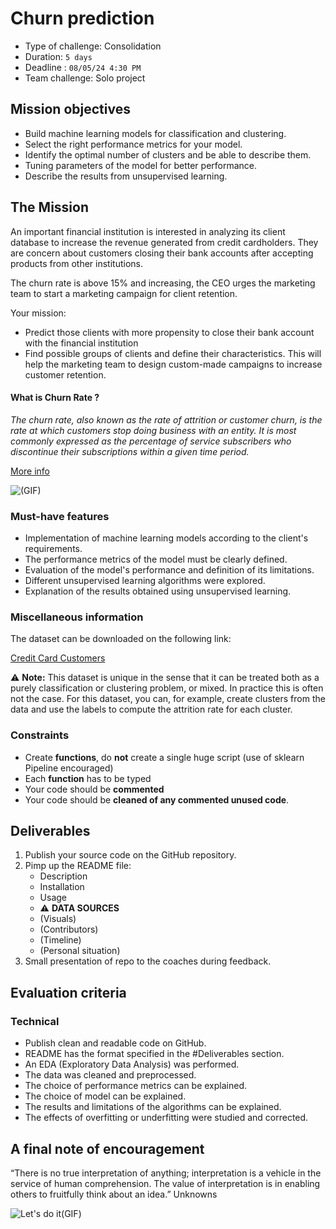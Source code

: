 # Churn prediction

- Type of challenge: Consolidation
- Duration: `5 days`
- Deadline : `08/05/24 4:30 PM`
- Team challenge: Solo project

## Mission objectives

- Build machine learning models for classification and clustering.
- Select the right performance metrics for your model.
- Identify the optimal number of clusters and be able to describe them.
- Tuning parameters of the model for better performance.
- Describe the results from unsupervised learning.

## The Mission

An important financial institution is interested in analyzing its client database to increase the revenue generated from credit cardholders. They are concern about customers closing their bank accounts after accepting products from other institutions.

The churn rate is above 15% and increasing, the CEO urges the marketing team to start a marketing campaign for client retention.

Your mission:

- Predict those clients with more propensity to close their bank account with the financial institution
- Find possible groups of clients and define their characteristics. This will help the marketing team to design custom-made campaigns to increase customer retention.

#### What is Churn Rate ?

_The churn rate, also known as the rate of attrition or customer churn, is the rate at which customers stop doing business with an entity. It is most commonly expressed as the percentage of service subscribers who discontinue their subscriptions within a given time period._

[More info](https://www.investopedia.com/terms/c/churnrate.asp)

![(GIF)](https://media.giphy.com/media/fDO2Nk0ImzvvW/giphy.gif)

### Must-have features

- Implementation of machine learning models according to the client's requirements.
- The performance metrics of the model must be clearly defined.
- Evaluation of the model's performance and definition of its limitations.
- Different unsupervised learning algorithms were explored.
- Explanation of the results obtained using unsupervised learning.

### Miscellaneous information

The dataset can be downloaded on the following link:

[Credit Card Customers](https://www.kaggle.com/sakshigoyal7/credit-card-customers)

⚠️ **Note:** This dataset is unique in the sense that it can be treated both as a purely classification or clustering problem, or mixed. In practice this is often not the case. For this dataset, you can, for example, create clusters from the data and use the labels to compute the attrition rate for each cluster.

### Constraints

- Create **functions**, do **not** create a single huge script (use of sklearn Pipeline encouraged)
- Each **function** has to be typed
- Your code should be **commented**
- Your code should be **cleaned of any commented unused code**.

## Deliverables

1. Publish your source code on the GitHub repository.
2. Pimp up the README file:
   - Description
   - Installation
   - Usage
   - ⚠️ **DATA SOURCES**
   - (Visuals)
   - (Contributors)
   - (Timeline)
   - (Personal situation)
3. Small presentation of repo to the coaches during feedback.

## Evaluation criteria

### Technical

- Publish clean and readable code on GitHub.
- README has the format specified in the #Deliverables section.
- An EDA (Exploratory Data Analysis) was performed.
- The data was cleaned and preprocessed.
- The choice of performance metrics can be explained.
- The choice of model can be explained.
- The results and limitations of the algorithms can be explained.
- The effects of overfitting or underfitting were studied and corrected.

## A final note of encouragement

“There is no true interpretation of anything; interpretation is a vehicle in the service of human comprehension. The value of interpretation is in enabling others to fruitfully think about an idea.” Unknowns

![Let's do it(GIF)](https://media.giphy.com/media/dvNdqXOdldyJlH2Ank/giphy.gif)
